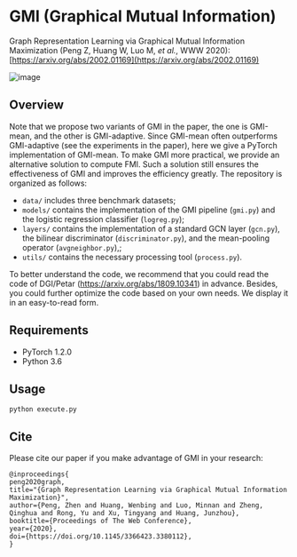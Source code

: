 # GMI (Graphical Mutual Information)
Graph Representation Learning via Graphical Mutual Information Maximization (Peng Z, Huang W, Luo M, *et al.*, WWW 2020): [https://arxiv.org/abs/2002.01169](https://arxiv.org/abs/2002.01169)

![image](https://github.com/zpeng27/GMI/blob/master/illustration.jpg)

## Overview
Note that we propose two variants of GMI in the paper, the one is GMI-mean, and the other is GMI-adaptive. Since GMI-mean often outperforms GMI-adaptive (see the experiments in the paper), here we give a PyTorch implementation of GMI-mean. To make GMI more practical, we provide an alternative solution to compute FMI. Such a solution still ensures the effectiveness of GMI and improves the efficiency greatly. The repository is organized as follows:

- `data/` includes three benchmark datasets;
- `models/` contains the implementation of the GMI pipeline (`gmi.py`) and the logistic regression classifier (`logreg.py`);
- `layers/` contains the implementation of a standard GCN layer (`gcn.py`), the bilinear discriminator (`discriminator.py`), and the mean-pooling operator (`avgneighbor.py`),;
- `utils/` contains the necessary processing tool (`process.py`).

To better understand the code, we recommend that you could read the code of DGI/Petar (https://arxiv.org/abs/1809.10341) in advance. Besides, you could further optimize the code based on your own needs. We display it in an easy-to-read form.

## Requirements

  * PyTorch 1.2.0
  * Python 3.6

## Usage

```python execute.py```

## Cite
Please cite our paper if you make advantage of GMI in your research:

```
@inproceedings{
peng2020graph,
title="{Graph Representation Learning via Graphical Mutual Information Maximization}",
author={Peng, Zhen and Huang, Wenbing and Luo, Minnan and Zheng, Qinghua and Rong, Yu and Xu, Tingyang and Huang, Junzhou},
booktitle={Proceedings of The Web Conference},
year={2020},
doi={https://doi.org/10.1145/3366423.3380112},
}
```
